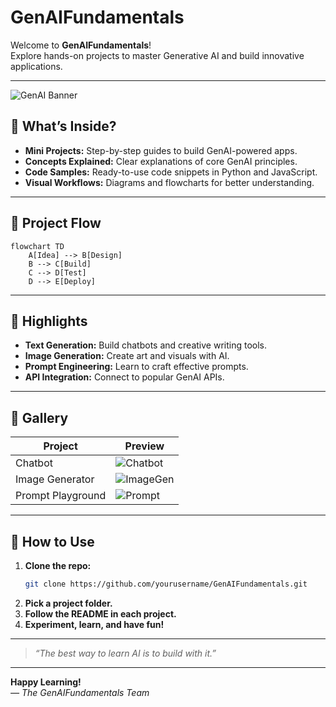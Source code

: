 # GenAIFundamentals
Welcome to **GenAIFundamentals**!  
Explore hands-on projects to master Generative AI and build innovative applications.

---

![GenAI Banner](https://images.unsplash.com/photo-1506744038136-46273834b3fb?auto=format&fit=crop&w=800&q=80)

## 🚀 What’s Inside?

- **Mini Projects:** Step-by-step guides to build GenAI-powered apps.
- **Concepts Explained:** Clear explanations of core GenAI principles.
- **Code Samples:** Ready-to-use code snippets in Python and JavaScript.
- **Visual Workflows:** Diagrams and flowcharts for better understanding.

---

## 🧭 Project Flow

```mermaid
flowchart TD
    A[Idea] --> B[Design]
    B --> C[Build]
    C --> D[Test]
    D --> E[Deploy]
```

---

## 🌟 Highlights

- **Text Generation:** Build chatbots and creative writing tools.
- **Image Generation:** Create art and visuals with AI.
- **Prompt Engineering:** Learn to craft effective prompts.
- **API Integration:** Connect to popular GenAI APIs.

---

## 📸 Gallery

| Project            | Preview                                  |
|--------------------|------------------------------------------|
| Chatbot            | ![Chatbot](https://img.icons8.com/ios/50/000000/chatbot.png) |
| Image Generator    | ![ImageGen](https://img.icons8.com/ios/50/000000/image.png)  |
| Prompt Playground  | ![Prompt](https://img.icons8.com/ios/50/000000/keyboard.png) |

---

## 📝 How to Use

1. **Clone the repo:**  
   ```bash
   git clone https://github.com/yourusername/GenAIFundamentals.git
   ```
2. **Pick a project folder.**
3. **Follow the README in each project.**
4. **Experiment, learn, and have fun!**

---

> _“The best way to learn AI is to build with it.”_

---

**Happy Learning!**  
*— The GenAIFundamentals Team*
